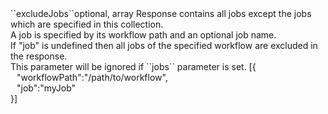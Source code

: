 <tr><td>``excludeJobs``</td><td>optional, array</td>
<td>Response contains all jobs except the jobs which are specified in this collection.<br/>
A job is specified by its workflow path and an optional job name.<br/>
If "job" is undefined then all jobs of the specified workflow are excluded in the response.<br/>
This parameter will be ignored if ``jobs`` parameter is set.</td>
<td> [{
  <div style="padding-left:10px;">"workflowPath":"/path/to/workflow",</div>
  <div style="padding-left:10px;">"job":"myJob"</div>
  }]</td>
<td></td>
</tr>

